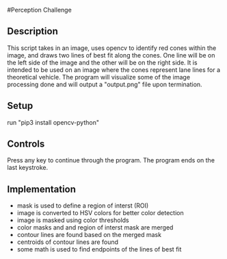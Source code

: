 #Perception Challenge
## Description
This script takes in an image, uses opencv to identify red cones within the image, and draws two lines of best fit along the cones.
One line will be on the left side of the image and the other will be on the right side. It is intended to be used on an image where the cones represent lane lines for a theoretical vehicle.
The program will visualize some of the image processing done and will output a "output.png" file upon termination.

## Setup
run "pip3 install opencv-python"

## Controls
Press any key to continue through the program. The program ends on the last keystroke.

## Implementation
- mask is used to define a region of interst (ROI)
- image is converted to HSV colors for better color detection
- image is masked using color thresholds
- color masks and and region of interst mask are merged
- contour lines are found based on the merged mask
- centroids of contour lines are found
- some math is used to find endpoints of the lines of best fit

